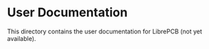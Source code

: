 # User Documentation

This directory contains the user documentation for LibrePCB (not yet available).
